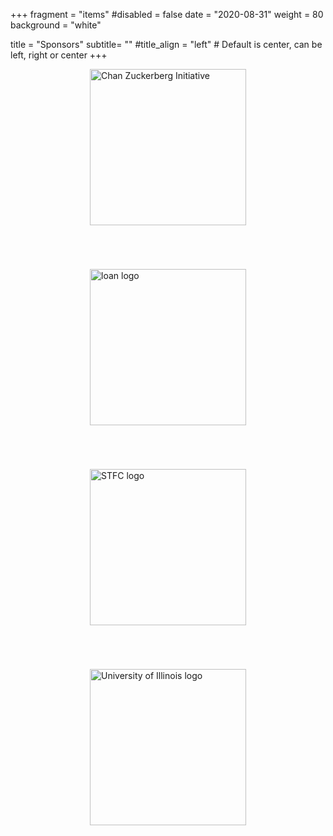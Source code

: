 +++
fragment = "items"
#disabled = false
date = "2020-08-31"
weight = 80
background = "white"

title = "Sponsors"
subtitle= ""
#title_align = "left" # Default is center, can be left, right or center
+++

<div style="display: flex; justify-content: center; align-items: center; flex-wrap: wrap; gap: 70px; height: 25vh;">
    <a href="https://chanzuckerberg.com/" style="display: inline-block;">
        <img src="/images/CZI_Logo.jpg" alt="Chan Zuckerberg Initiative" style="width: 250px; height: auto;">
    </a>
    <a href="https://sloan.org/" style="display: inline-block;">
        <img src="/images/Sloan-logo.png" alt="loan logo" style="width: 250px; height: auto;">
    </a>
    <a href="https://stfc.ukri.org/" style="display: inline-block;">
        <img src="/images/stfc+logo.png" alt="STFC logo" style="width: 250px; height: auto;">
    </a>
    <a href="https://www.illinois.edu/" style="display: inline-block;">
        <img src="/images/illinois-logo-internal-collaboration.png" alt="University of Illinois logo" style="width: 250px; height: auto;">
    </a>
</div>